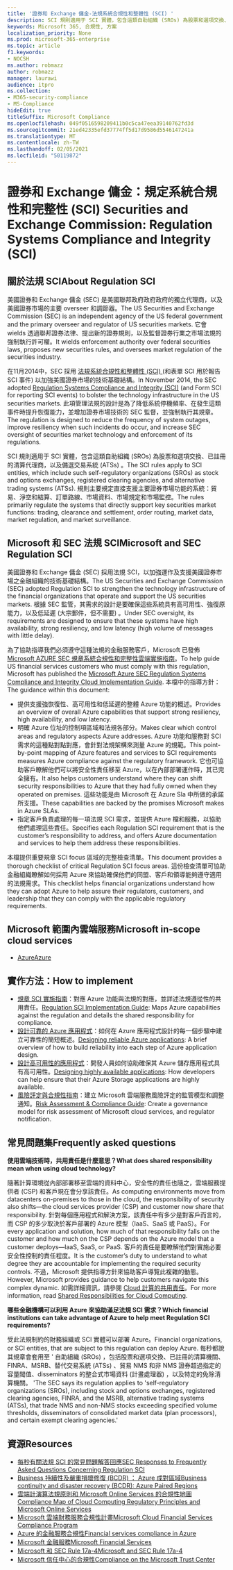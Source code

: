 ```yaml
---
title: '證券和 Exchange 傭金-法規系統合規性和整體性 (SCI) '
description: SCI 規則適用于 SCI 實體，包含這類自助組織 (SROs) 為股票和選項交換、已註冊的清算代理商，以及備選交易系統 (ATSs) 。
keywords: Microsoft 365, 合規性, 方案
localization_priority: None
ms.prod: microsoft-365-enterprise
ms.topic: article
f1.keywords:
- NOCSH
ms.author: robmazz
author: robmazz
manager: laurawi
audience: itpro
ms.collection:
- M365-security-compliance
- MS-Compliance
hideEdit: true
titleSuffix: Microsoft Compliance
ms.openlocfilehash: 049f0516598209411b0c5ca47eea39140762fd3d
ms.sourcegitcommit: 21ed42335efd37774ff5d17d9586d5546147241a
ms.translationtype: MT
ms.contentlocale: zh-TW
ms.lasthandoff: 02/05/2021
ms.locfileid: "50119872"
---
```

# <a name="securities-and-exchange-commission-regulation-systems-compliance-and-integrity-sci"></a><span data-ttu-id="78c19-104">證券和 Exchange 傭金：規定系統合規性和完整性 (SCI) </span><span class="sxs-lookup"><span data-stu-id="78c19-104">Securities and Exchange Commission: Regulation Systems Compliance and Integrity (SCI)</span></span>

## <a name="about-regulation-sci"></a><span data-ttu-id="78c19-105">關於法規 SCI</span><span class="sxs-lookup"><span data-stu-id="78c19-105">About Regulation SCI</span></span>

<span data-ttu-id="78c19-106">美國證券和 Exchange 傭金 (SEC) 是美國聯邦政府政府政府的獨立代理商，以及美國證券市場的主要 overseer 和調節器。</span><span class="sxs-lookup"><span data-stu-id="78c19-106">The US Securities and Exchange Commission (SEC) is an independent agency of the US federal government and the primary overseer and regulator of US securities markets.</span></span> <span data-ttu-id="78c19-107">它會 wields 透過聯邦證券法律、提出新的證券規則，以及監督證券行業之市場法規的強制執行許可權。</span><span class="sxs-lookup"><span data-stu-id="78c19-107">It wields enforcement authority over federal securities laws, proposes new securities rules, and oversees market regulation of the securities industry.</span></span>

<span data-ttu-id="78c19-108">在11月2014中，SEC 採用 [法規系統合規性和整體性 (SCI) ](https://www.sec.gov/rules/final/2014/34-73639.pdf) (和表單 SCI 用於報告 SCI 事件) 以加強美國證券市場的技術基礎結構。</span><span class="sxs-lookup"><span data-stu-id="78c19-108">In November 2014, the SEC adopted [Regulation Systems Compliance and Integrity (SCI)](https://www.sec.gov/rules/final/2014/34-73639.pdf) (and Form SCI for reporting SCI events) to bolster the technology infrastructure in the US securities markets.</span></span> <span data-ttu-id="78c19-109">此項管理法規的設計是為了降低系統停機頻率、在發生這類事件時提升恢復能力，並增加證券市場技術的 SEC 監督，並強制執行其規章。</span><span class="sxs-lookup"><span data-stu-id="78c19-109">The regulation is designed to reduce the frequency of system outages, improve resiliency when such incidents do occur, and increase SEC oversight of securities market technology and enforcement of its regulations.</span></span>

<span data-ttu-id="78c19-110">SCI 規則適用于 SCI 實體，包含這類自助組織 (SROs) 為股票和選項交換、已註冊的清算代理商，以及備選交易系統 (ATSs) 。</span><span class="sxs-lookup"><span data-stu-id="78c19-110">The SCI rules apply to SCI entities, which include such self-regulatory organizations (SROs) as stock and options exchanges, registered clearing agencies, and alternative trading systems (ATSs).</span></span> <span data-ttu-id="78c19-111">規則主要規定直接支援主要證券市場功能的系統：貿易、淨空和結算、訂單路線、市場資料、市場規定和市場監控。</span><span class="sxs-lookup"><span data-stu-id="78c19-111">The rules primarily regulate the systems that directly support key securities market functions: trading, clearance and settlement, order routing, market data, market regulation, and market surveillance.</span></span>

## <a name="microsoft-and-sec-regulation-sci"></a><span data-ttu-id="78c19-112">Microsoft 和 SEC 法規 SCI</span><span class="sxs-lookup"><span data-stu-id="78c19-112">Microsoft and SEC Regulation SCI</span></span>

<span data-ttu-id="78c19-113">美國證券和 Exchange 傭金 (SEC) 採用法規 SCI，以加強運作及支援美國證券市場之金融組織的技術基礎結構。</span><span class="sxs-lookup"><span data-stu-id="78c19-113">The US Securities and Exchange Commission (SEC) adopted Regulation SCI to strengthen the technology infrastructure of the financial organizations that operate and support the US securities markets.</span></span> <span data-ttu-id="78c19-114">根據 SEC 監管，其需求的設計是要確保這些系統具有高可用性、強復原能力，以及低延遲 (大宗郵件，但不需要) 。</span><span class="sxs-lookup"><span data-stu-id="78c19-114">Under SEC oversight, its requirements are designed to ensure that these systems have high availability, strong resiliency, and low latency (high volume of messages with little delay).</span></span>

<span data-ttu-id="78c19-115">為了協助指導我們必須遵守這種法規的金融服務客戶，Microsoft 已發佈 [Microsoft AZURE SEC 規章系統合規性和完整性雲端實施指南](https://servicetrust.microsoft.com/ViewPage/TrustDocumentsV3?command=Download&downloadType=Document&downloadId=a69ce0c1-7b7e-44e9-9143-867241e6b2f9&tab=7f51cb60-3d6c-11e9-b2af-7bb9f5d2d913&docTab=7f51cb60-3d6c-11e9-b2af-7bb9f5d2d913_FAQ_and_White_Papers)。</span><span class="sxs-lookup"><span data-stu-id="78c19-115">To help guide US financial services customers who must comply with this regulation, Microsoft has published the [Microsoft Azure SEC Regulation Systems Compliance and Integrity Cloud Implementation Guide](https://servicetrust.microsoft.com/ViewPage/TrustDocumentsV3?command=Download&downloadType=Document&downloadId=a69ce0c1-7b7e-44e9-9143-867241e6b2f9&tab=7f51cb60-3d6c-11e9-b2af-7bb9f5d2d913&docTab=7f51cb60-3d6c-11e9-b2af-7bb9f5d2d913_FAQ_and_White_Papers).</span></span> <span data-ttu-id="78c19-116">本檔中的指導方針：</span><span class="sxs-lookup"><span data-stu-id="78c19-116">The guidance within this document:</span></span>

- <span data-ttu-id="78c19-117">提供支援強恢復性、高可用性和低延遲的整體 Azure 功能的概述。</span><span class="sxs-lookup"><span data-stu-id="78c19-117">Provides an overview of overall Azure capabilities that support strong resiliency, high availability, and low latency.</span></span>
- <span data-ttu-id="78c19-118">明確 Azure 位址的控制項區域和法規各部分。</span><span class="sxs-lookup"><span data-stu-id="78c19-118">Makes clear which control areas and regulatory aspects Azure addresses.</span></span> <span data-ttu-id="78c19-119">Azure 功能和服務對 SCI 需求的這種點對點對應，會針對法規架構來測量 Azure 的規範。</span><span class="sxs-lookup"><span data-stu-id="78c19-119">This point-by-point mapping of Azure features and services to SCI requirements measures Azure compliance against the regulatory framework.</span></span> <span data-ttu-id="78c19-120">它也可協助客戶瞭解他們可以將安全性責任移至 Azure，以在內部部署運作時，其已完全擁有。</span><span class="sxs-lookup"><span data-stu-id="78c19-120">It also helps customers understand where they can shift security responsibilities to Azure that they had fully owned when they operated on premises.</span></span> <span data-ttu-id="78c19-121">這些功能是由 Microsoft 在 Azure Sla 中所做的承諾所支援。</span><span class="sxs-lookup"><span data-stu-id="78c19-121">These capabilities are backed by the promises Microsoft makes in Azure SLAs.</span></span>
- <span data-ttu-id="78c19-122">指定客戶負責處理的每一項法規 SCI 需求，並提供 Azure 檔和服務，以協助他們處理這些責任。</span><span class="sxs-lookup"><span data-stu-id="78c19-122">Specifies each Regulation SCI requirement that is the customer’s responsibility to address, and offers Azure documentation and services to help them address these responsibilities.</span></span>

<span data-ttu-id="78c19-123">本檔提供重要規章 SCI focus 區域的完整檢查清單。</span><span class="sxs-lookup"><span data-stu-id="78c19-123">This document provides a thorough checklist of critical Regulation SCI focus areas.</span></span> <span data-ttu-id="78c19-124">這份檢查清單可協助金融組織瞭解如何採用 Azure 來協助確保他們的同盟、客戶和領導能夠遵守適用的法規需求。</span><span class="sxs-lookup"><span data-stu-id="78c19-124">This checklist helps financial organizations understand how they can adopt Azure to help assure their regulators, customers, and leadership that they can comply with the applicable regulatory requirements.</span></span>

## <a name="microsoft-in-scope-cloud-services"></a><span data-ttu-id="78c19-125">Microsoft 範圍內雲端服務</span><span class="sxs-lookup"><span data-stu-id="78c19-125">Microsoft in-scope cloud services</span></span>

- [<span data-ttu-id="78c19-126">Azure</span><span class="sxs-lookup"><span data-stu-id="78c19-126">Azure</span></span>](https://aka.ms/AzureCompliance)

## <a name="how-to-implement"></a><span data-ttu-id="78c19-127">實作方法：</span><span class="sxs-lookup"><span data-stu-id="78c19-127">How to implement</span></span>

- <span data-ttu-id="78c19-128">[規章 SCI 實施指南](https://servicetrust.microsoft.com/ViewPage/TrustDocumentsV3?command=Download&downloadType=Document&downloadId=a69ce0c1-7b7e-44e9-9143-867241e6b2f9&tab=7f51cb60-3d6c-11e9-b2af-7bb9f5d2d913&docTab=7f51cb60-3d6c-11e9-b2af-7bb9f5d2d913_FAQ_and_White_Papers)：對應 Azure 功能與法規的對應，並詳述法規遵從性的共用責任。</span><span class="sxs-lookup"><span data-stu-id="78c19-128">[Regulation SCI Implementation Guide](https://servicetrust.microsoft.com/ViewPage/TrustDocumentsV3?command=Download&downloadType=Document&downloadId=a69ce0c1-7b7e-44e9-9143-867241e6b2f9&tab=7f51cb60-3d6c-11e9-b2af-7bb9f5d2d913&docTab=7f51cb60-3d6c-11e9-b2af-7bb9f5d2d913_FAQ_and_White_Papers): Maps Azure capabilities against the regulation and details the shared responsibility for compliance.</span></span>
- <span data-ttu-id="78c19-129">[設計可靠的 Azure 應用程式](/azure/architecture/resiliency/)：如何在 Azure 應用程式設計的每一個步驟中建立可靠性的簡短概述。</span><span class="sxs-lookup"><span data-stu-id="78c19-129">[Designing reliable Azure applications](/azure/architecture/resiliency/): A brief overview of how to build reliability into each step of Azure application design.</span></span>
- <span data-ttu-id="78c19-130">[設計高可用性的應用程式](/azure/storage/common/storage-designing-ha-apps-with-ragrs)：開發人員如何協助確保其 Azure 儲存應用程式具有高可用性。</span><span class="sxs-lookup"><span data-stu-id="78c19-130">[Designing highly available applications](/azure/storage/common/storage-designing-ha-apps-with-ragrs): How developers can help ensure that their Azure Storage applications are highly available.</span></span>
- <span data-ttu-id="78c19-131">[風險評定與合規性指南](https://aka.ms/RiskGovernanceGuide)：建立 Microsoft 雲端服務風險評定的監管模型和調整通知。</span><span class="sxs-lookup"><span data-stu-id="78c19-131">[Risk Assessment & Compliance Guide](https://aka.ms/RiskGovernanceGuide): Create a governance model for risk assessment of Microsoft cloud services, and regulator notification.</span></span>

## <a name="frequently-asked-questions"></a><span data-ttu-id="78c19-132">常見問題集</span><span class="sxs-lookup"><span data-stu-id="78c19-132">Frequently asked questions</span></span>

<span data-ttu-id="78c19-133">**使用雲端技術時，共用責任是什麼意思？**</span><span class="sxs-lookup"><span data-stu-id="78c19-133">**What does shared responsibility mean when using cloud technology?**</span></span>

<span data-ttu-id="78c19-134">隨著計算環境從內部部署移至雲端的資料中心，安全性的責任也隨之，雲端服務提供者 (CSP) 和客戶現在會分享該責任。</span><span class="sxs-lookup"><span data-stu-id="78c19-134">As computing environments move from datacenters on-premises to those in the cloud, the responsibility of security also shifts—the cloud services provider (CSP) and customer now share that responsibility.</span></span> <span data-ttu-id="78c19-135">針對每個應用程式和解決方案，該責任中有多少是對客戶而言的，而 CSP 的多少取決於客戶部署的 Azure 模型（IaaS、SaaS 或 PaaS）。</span><span class="sxs-lookup"><span data-stu-id="78c19-135">For every application and solution, how much of that responsibility falls on the customer and how much on the CSP depends on the Azure model that a customer deploys—IaaS, SaaS, or PaaS.</span></span> <span data-ttu-id="78c19-136">客戶的責任是要瞭解他們對實施必要安全性控制的責任程度。</span><span class="sxs-lookup"><span data-stu-id="78c19-136">It is the customer’s duty to understand to what degree they are accountable for implementing the required security controls.</span></span> <span data-ttu-id="78c19-137">不過，Microsoft 提供指導方針來協助客戶導覽此複雜的動態。</span><span class="sxs-lookup"><span data-stu-id="78c19-137">However, Microsoft provides guidance to help customers navigate this complex dynamic.</span></span> <span data-ttu-id="78c19-138">如需詳細資訊，請參閱 [Cloud 計算的共用責任](https://gallery.technet.microsoft.com/Shared-Responsibilities-81d0ff91)。</span><span class="sxs-lookup"><span data-stu-id="78c19-138">For more information, read [Shared Responsibilities for Cloud Computing](https://gallery.technet.microsoft.com/Shared-Responsibilities-81d0ff91).</span></span>

<span data-ttu-id="78c19-139">**哪些金融機構可以利用 Azure 來協助滿足法規 SCI 需求？**</span><span class="sxs-lookup"><span data-stu-id="78c19-139">**Which financial institutions can take advantage of Azure to help meet Regulation SCI requirements?**</span></span>

<span data-ttu-id="78c19-140">受此法規制約的財務組織或 SCI 實體可以部署 Azure。</span><span class="sxs-lookup"><span data-stu-id="78c19-140">Financial organizations, or SCI entities, that are subject to this regulation can deploy Azure.</span></span> <span data-ttu-id="78c19-141">每秒都說其規章會套用至 ' 自助組織 (SROs) ，包括股票和選項交換、已註冊的清算機關、FINRA、MSRB、替代交易系統 (ATSs) 、貿易 NMS 和非 NMS 證券超過指定的容量閥值、disseminators 的整合式市場資料 (計畫處理器) ，以及特定的免除清算機關。 '</span><span class="sxs-lookup"><span data-stu-id="78c19-141">The SEC says its regulation applies to 'self-regulatory organizations (SROs), including stock and options exchanges, registered clearing agencies, FINRA, and the MSRB, alternative trading systems (ATSs), that trade NMS and non-NMS stocks exceeding specified volume thresholds, disseminators of consolidated market data (plan processors), and certain exempt clearing agencies.'</span></span>

## <a name="resources"></a><span data-ttu-id="78c19-142">資源</span><span class="sxs-lookup"><span data-stu-id="78c19-142">Resources</span></span>

- [<span data-ttu-id="78c19-143">每秒有關法規 SCI 的常見問題解答回應</span><span class="sxs-lookup"><span data-stu-id="78c19-143">SEC Responses to Frequently Asked Questions Concerning Regulation SCI</span></span>](https://www.sec.gov/divisions/marketreg/regulation-sci-faq.shtml)
- [<span data-ttu-id="78c19-144">Business 持續性及嚴重損壞修復 (BCDR) ： Azure 成對區域</span><span class="sxs-lookup"><span data-stu-id="78c19-144">Business continuity and disaster recovery (BCDR): Azure Paired Regions</span></span>](/azure/best-practices-availability-paired-regions)
- [<span data-ttu-id="78c19-145">雲端計演算法規原則和 Microsoft Online Services 的合規性地圖</span><span class="sxs-lookup"><span data-stu-id="78c19-145">Compliance Map of Cloud Computing Regulatory Principles and Microsoft Online Services</span></span>](https://aka.ms/FinServ-Guide-US)
- [<span data-ttu-id="78c19-146">Microsoft 雲端財務服務合規性計畫</span><span class="sxs-lookup"><span data-stu-id="78c19-146">Microsoft Cloud Financial Services Compliance Program</span></span>](https://aka.ms/FSCP-Print)
- [<span data-ttu-id="78c19-147">Azure 的金融服務合規性</span><span class="sxs-lookup"><span data-stu-id="78c19-147">Financial services compliance in Azure</span></span>](https://aka.ms/FinServ-Compliance-Azure)
- [<span data-ttu-id="78c19-148">Microsoft 金融服務</span><span class="sxs-lookup"><span data-stu-id="78c19-148">Microsoft Financial Services</span></span>](https://aka.ms/FinServ-Compliance)
- [<span data-ttu-id="78c19-149">Microsoft 和 SEC Rule 17a-4</span><span class="sxs-lookup"><span data-stu-id="78c19-149">Microsoft and SEC Rule 17a-4</span></span>](offering-SEC-17a-4.md)
- [<span data-ttu-id="78c19-150">Microsoft 信任中心的合規性</span><span class="sxs-lookup"><span data-stu-id="78c19-150">Compliance on the Microsoft Trust Center</span></span>](https://www.microsoft.com/trust-center/compliance/compliance-overview)
